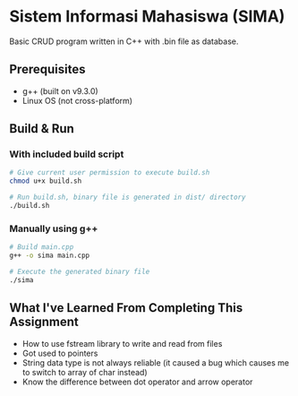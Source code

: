 # Sistem Informasi Mahasiswa (SIMA)
Basic CRUD program written in C++ with .bin file as database.

## Prerequisites
- g++ (built on v9.3.0)
- Linux OS (not cross-platform)


## Build & Run

### With included build script
```bash
# Give current user permission to execute build.sh
chmod u+x build.sh

# Run build.sh, binary file is generated in dist/ directory
./build.sh
```

### Manually using g++
```bash
# Build main.cpp
g++ -o sima main.cpp

# Execute the generated binary file
./sima
```

## What I've Learned From Completing This Assignment
- How to use fstream library to write and read from files
- Got used to pointers
- String data type is not always reliable (it caused a bug which causes me to switch to array of char instead)
- Know the difference between dot operator and arrow operator
